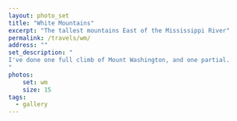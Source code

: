 ```yaml
---
layout: photo_set
title: "White Mountains"
excerpt: "The tallest mountains East of the Mississippi River"
permalink: /travels/wm/
address: ""
set_description: "
I've done one full climb of Mount Washington, and one partial.
"
photos:
    set: wm
    size: 15
tags:
  - gallery
---
```

